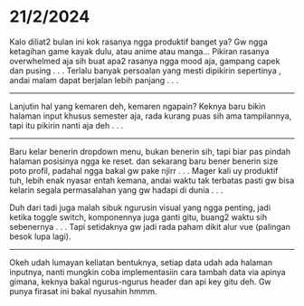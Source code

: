 # 21/2/2024

Kalo diliat2 bulan ini kok rasanya ngga produktif banget ya? Gw ngga ketagihan game kayak dulu, atau anime atau manga...
Pikiran rasanya overwhelmed aja sih buat apa2 rasanya ngga mood aja, gampang capek dan pusing . . .
Terlalu banyak persoalan yang mesti dipikirin sepertinya , andai malam dapat berjalan lebih panjang . . .

----------

Lanjutin hal yang kemaren deh, kemaren ngapain? Keknya baru bikin halaman input khusus semester aja, rada kurang puas sih ama tampilannya, tapi itu pikirin nanti aja deh . . .

---------

Baru kelar benerin dropdown menu, bukan benerin sih, tapi biar pas pindah halaman posisinya ngga ke reset.
dan sekarang baru bener benerin size poto profil, padahal ngga bakal gw pake njirr . . .
Mager kali uy produktif tuh, lebih enak nyasar entah kemana, andai waktu tak terbatas pasti gw bisa kelarin segala permasalahan yang gw hadapi di dunia . . .

Duh dari tadi juga malah sibuk ngurusin visual yang ngga penting, jadi ketika toggle switch, komponennya juga ganti gitu, buang2 waktu sih sebenernya . . .
Tapi setidaknya gw jadi rada paham dikit alur vue (palingan besok lupa lagi).

------------------

Okeh udah lumayan keliatan bentuknya, setiap data udah ada halaman inputnya, nanti mungkin coba implementasiin cara tambah data via apinya gimana, keknya bakal ngurus-ngurus header dan api key gitu deh. Gw punya firasat ini bakal nyusahin hmmm.